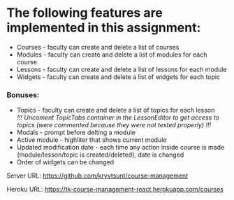 # The following features are implemented in this assignment:
* Courses - faculty can create and delete a list of courses
* Modules - faculty can create and delete a list of modules for each course
* Lessons - faculty can create and delete a list of lessons for each module
* Widgets - faculty can create and delete a list of widgets for each topic

### Bonuses:
* Topics - faculty can create and delete a list of topics for each lesson    
_!!! Uncoment TopicTabs container in the LessonEditor to get access to topics (were commented because they were not tested properly) !!!_
* Modals - prompt before delting a module
* Active module - highliter that shows current module
* Updated modification date - each time any action inside course is made (module/lesson/topic is created/deleted), date is changed
* Order of widgets can be changed


Server URL: https://github.com/kryvtsunt/course-management

Heroku URL: https://tk-course-management-react.herokuapp.com/courses
